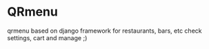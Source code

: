 # QRmenu
qrmenu based on django framework for restaurants, bars, etc check settings, cart and manage ;)
